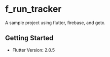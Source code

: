 # f_run_tracker

A sample project using flutter, firebase, and getx.


## Getting Started
- Flutter Version: 2.0.5


